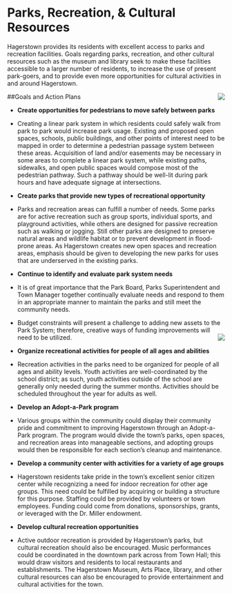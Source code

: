# Parks, Recreation, & Cultural Resources

Hagerstown provides its residents with excellent access to parks and recreation facilities.  Goals regarding parks, recreation, and other cultural resources such as the museum and library seek to make these facilities accessible to a larger number of residents, to increase the use of present park-goers, and to provide even more opportunities for cultural activities in and around Hagerstown.

##Goals and Action Plans
<a href="http://farm4.staticflickr.com/3761/10934755224_af49ccd8dc_o.jpg" class="thumb" rel="fancy" style="float:right;"><img src="http://farm4.staticflickr.com/3761/10934755224_cb3f158c3a_m.jpg" /></a>
-	**Create opportunities for pedestrians to move safely between parks**
  - Creating a linear park system in which residents could safely walk from park to park would increase park usage.  Existing and proposed open spaces, schools, public buildings, and other points of interest need to be mapped in order to determine a pedestrian passage system between these areas.  Acquisition of land and/or easements may be necessary in some areas to complete a linear park system, while existing paths, sidewalks, and open public spaces would compose most of the pedestrian pathway.  Such a pathway should be well-lit during park hours and have adequate signage at intersections.
-	**Create parks that provide new types of recreational opportunity**
  - Parks and recreation areas can fulfill a number of needs.  Some parks are for active recreation such as group sports, individual sports, and playground activities, while others are designed for passive recreation such as walking or jogging.  Still other parks are designed to preserve natural areas and wildlife habitat or to prevent development in flood-prone areas.  As Hagerstown creates new open spaces and recreation areas, emphasis should be given to developing the new parks for uses that are underserved in the existing parks.
-	**Continue to identify and evaluate park system needs**
  - It is of great importance that the Park Board, Parks Superintendent and Town Manager together continually evaluate needs and respond to them in an appropriate manner to maintain the parks and still meet the community needs.
  - Budget constraints will present a challenge to adding new assets to the Park System; therefore, creative ways of funding improvements will need to be utilized.<a href="http://farm4.staticflickr.com/3746/10934608995_1a08bb07ea_o.jpg" class="thumb" rel="fancy" style="float:right;"><img src="http://farm4.staticflickr.com/3746/10934608995_d2bbaefc09_m.jpg" /></a>

-	**Organize recreational activities for people of all ages and abilities**
  - Recreation activities in the parks need to be organized for people of all ages and ability levels.  Youth activities are well-coordinated by the school district; as such, youth activities outside of the school are generally only needed during the summer months.  Activities should be scheduled throughout the year for adults as well.
-	**Develop an Adopt-a-Park program**
  - Various groups within the community could display their community pride and commitment to improving Hagerstown through an Adopt-a-Park program.  The program would divide the town’s parks, open spaces, and recreation areas into manageable sections, and adopting groups would then be responsible for each section’s cleanup and maintenance.
-	**Develop a community center with activities for a variety of age groups**
  - Hagerstown residents take pride in the town’s excellent senior citizen center while recognizing a need for indoor recreation for other age groups.  This need could be fulfilled by acquiring or building a structure for this purpose. Staffing could be provided by volunteers or town employees.  Funding could come from donations, sponsorships, grants, or leveraged with the Dr. Miller endowment. 
-	**Develop cultural recreation opportunities**
  -	Active outdoor recreation is provided by Hagerstown’s parks, but cultural recreation should also be encouraged.  Music performances could be coordinated in the downtown park across from Town Hall; this would draw visitors and residents to local restaurants and establishments.  The Hagerstown Museum, Arts Place, library, and other cultural resources can also be encouraged to provide entertainment and cultural activities for the town.




